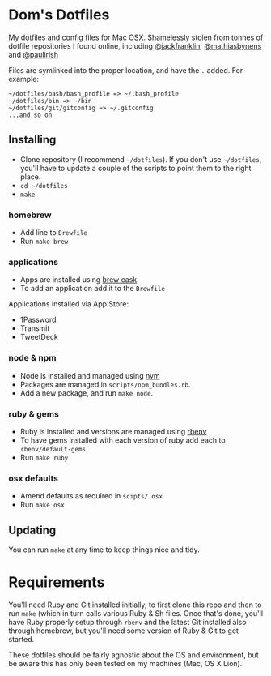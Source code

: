 # Dom's Dotfiles

My dotfiles and config files for Mac OSX. Shamelessly stolen from tonnes of dotfile repositories I found online, including [@jackfranklin](https://github.com/jackfranklin), [@mathiasbynens](https://github.com/mathiasbynens/) and [@paulirish](https://github.com/paulirish)

Files are symlinked into the proper location, and have the `.` added. For example:

    ~/dotfiles/bash/bash_profile => ~/.bash_profile
    ~/dotfiles/bin => ~/bin
    ~/dotfiles/git/gitconfig => ~/.gitconfig
    ...and so on

## Installing
- Clone repository (I recommend `~/dotfiles`). If you don't use `~/dotfiles`, you'll have to update a couple of the scripts to point them to the right place.
- `cd ~/dotfiles`
- `make`

### homebrew
- Add line to `Brewfile`
- Run `make brew`

### applications
- Apps are installed using [brew cask](https://github.com/caskroom/homebrew-cask)
- To add an application add it to the `Brewfile`

Applications installed via App Store:
- 1Password
- Transmit
- TweetDeck

### node & npm
- Node is installed and managed using [nvm](https://github.com/creationix/nvm)
- Packages are managed in `scripts/npm_bundles.rb`.
- Add a new package, and run `make node`.

### ruby & gems
- Ruby is installed and versions are managed using [rbenv](https://github.com/rbenv/rbenv)
- To have gems installed with each version of ruby add each to `rbenv/default-gems`
- Run `make ruby`

### osx defaults
- Amend defaults as required in `scipts/.osx`
- Run `make osx`

## Updating
You can run `make` at any time to keep things nice and tidy.

# Requirements

You'll need Ruby and Git installed initially, to first clone this repo and then to run `make` (which in turn calls various Ruby & Sh files. Once that's done, you'll have Ruby properly setup through `rbenv` and the latest Git installed also through homebrew, but you'll need some version of Ruby & Git to get started.

These dotfiles should be fairly agnostic about the OS and environment, but be aware this has only been tested on my machines (Mac, OS X Lion).

